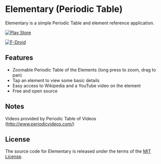 # Elementary (Periodic Table)

Elementary is a simple Periodic Table and element reference application.

[![Play Store](https://developer.android.com/images/brand/en_generic_rgb_wo_60.png)](https://play.google.com/store/apps/details?id=com.ultramegatech.ey)

[![F-Droid](https://f-droid.org/wiki/images/0/06/F-Droid-button_get-it-on.png)](https://f-droid.org/repository/browse/?fdid=com.ultramegatech.ey)

## Features

- Zoomable Periodic Table of the Elements (long press to zoom, drag to pan)
- Tap an element to view some basic details
- Easy access to Wikipedia and a YouTube video on the element
- Free and open source

## Notes

Videos provided by Periodic Table of Videos (http://www.periodicvideos.com/)

## License

The source code for Elementary is released under the terms of the [MIT License](http://sguidetti.mit-license.org/).
